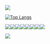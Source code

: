 <img src="https://capsule-render.vercel.app/api?type=waving&color=64d8fe&height=150&section=header" />


[![Top Langs](https://github-readme-stats.vercel.app/api/top-langs/?username=LogicRefinery)](https://github.com/anuraghazra/github-readme-stats)

<img src="https://img.shields.io/badge/Javascript-000?style=flat-square&logo=javascript&logoColor=#F7DF1E"/><img src="https://img.shields.io/badge/Typescript-000?style=flat-square&logo=typescript&logoColor=#3178C6"/><img src="https://img.shields.io/badge/ReactJs-000?style=flat-square&logo=react&logoColor=#61DAFB"/><img src="https://img.shields.io/badge/NextJs-000?style=flat-square&logo=nextdotjs&logoColor=#000000"/><img src="https://img.shields.io/badge/ReactQuery-000?style=flat-square&logo=reactquery&logoColor=#FF4154"/><img src="https://img.shields.io/badge/ReactHookForm-000?style=flat-square&logo=reacthookform&logoColor=#EC5990"/><img src="https://img.shields.io/badge/Sass Module-000?style=flat-square&logo=Sass&logoColor=#CC6699"/><img src="https://img.shields.io/badge/Msw-000?style=flat-square&logo=msw&logoColor=#E5122E"/>



<img src="https://capsule-render.vercel.app/api?type=waving&color=64d8fe&height=150&section=footer" />
